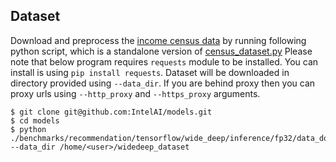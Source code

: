 <!--- 30. Datasets -->
## Dataset
Download and preprocess the [income census data](https://archive.ics.uci.edu/ml/datasets/Census+Income) by running 
   following python script, which is a standalone version of [census_dataset.py](https://github.com/tensorflow/models/blob/master/official/wide_deep/census_dataset.py) Please note that below program requires `requests` module to be installed. You can install is using `pip install requests`. 
   Dataset will be downloaded in directory provided using `--data_dir`. If you are behind proxy then you can proxy urls 
   using `--http_proxy` and `--https_proxy` arguments.
   ```
   $ git clone git@github.com:IntelAI/models.git
   $ cd models
   $ python ./benchmarks/recommendation/tensorflow/wide_deep/inference/fp32/data_download.py --data_dir /home/<user>/widedeep_dataset
   ```

